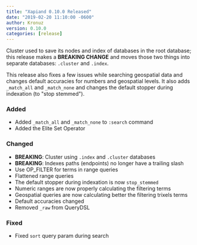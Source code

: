 ```yaml
---
title: "Xapiand 0.10.0 Released"
date: "2019-02-20 11:10:00 -0600"
author: Kronuz
version: 0.10.0
categories: [release]
---
```


Cluster used to save its nodes and index of databases in the root database;
this release makes a **BREAKING CHANGE** and moves those two things into
separate databases: `.cluster` and `.index`.

This release also fixes a few issues while searching geospatial data and changes
default accuracies for numbers and geospatial levels. It also adds
`_match_all` and `_match_none` and changes the default stopper during indexation
(to "stop stemmed").


### Added
- Added `_match_all` and `_match_none` to `:search` command
- Added the Elite Set Operator

### Changed
- **BREAKING**: Cluster using `.index` and `.cluster` databases
- **BREAKING**: Indexes paths (endpoints) no longer have a trailing slash
- Use OP_FILTER for terms in range queries
- Flattened range queries
- The default stopper during indexation is now `stop_stemmed`
- Numeric ranges are now properly calculating the filtering terms
- Geospatial queries are now calculating better the filtering trixels terms
- Default accuracies changed
- Removed `_raw` from QueryDSL

### Fixed
- Fixed `sort` query param during search
